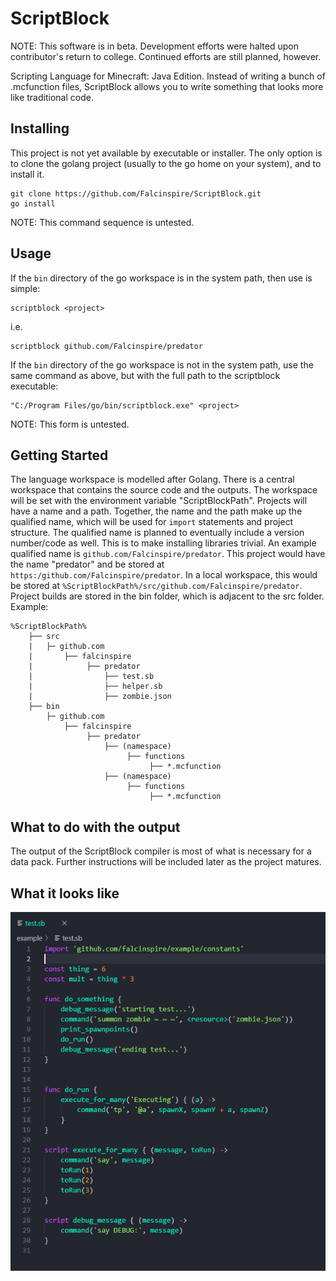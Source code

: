 # ScriptBlock

NOTE: This software is in beta. Development efforts were halted upon contributor's return to college. Continued efforts are still planned, however.

Scripting Language for Minecraft: Java Edition. Instead of writing a bunch of .mcfunction files, ScriptBlock allows you to write something that looks more like traditional code.

## Installing

This project is not yet available by executable or installer. The only option is to clone the golang project (usually to the go home on your system), and to install it.
```
git clone https://github.com/Falcinspire/ScriptBlock.git
go install
```
NOTE: This command sequence is untested.

## Usage

If the `bin` directory of the go workspace is in the system path, then use is simple:
```
scriptblock <project> 
```
i.e.
```
scriptblock github.com/Falcinspire/predator
```
If the `bin` directory of the go workspace is not in the system path, use the same command as above, but with the full path to the scriptblock executable:
```
"C:/Program Files/go/bin/scriptblock.exe" <project> 
```
NOTE: This form is untested.

## Getting Started

The language workspace is modelled after Golang. There is a central workspace that contains the source code and the outputs. The workspace will be set with the environment variable "ScriptBlockPath". 
Projects will have a name and a path. Together, the name and the path make up the qualified name, which will be used for `import` statements and project structure. The qualified name is planned to eventually include a version number/code as well. This is to make installing libraries trivial. 
An example qualified name is `github.com/Falcinspire/predator`. This project would have the name "predator" and be stored at  `https:/github.com/Falcinspire/predator`. In a local workspace, this would be stored at `%ScriptBlockPath%/src/github.com/Falcinspire/predator`.
Project builds are stored in the bin folder, which is adjacent to the src folder. 
Example:

    %ScriptBlockPath%
        ├── src                                            
        |   ├─ github.com                                  
        |       ├── falcinspire                          
        |            ├── predator                         
        |                ├── test.sb                 
        |                ├── helper.sb                   
        |                ├── zombie.json                   
        ├── bin                                           
            ├─ github.com                
                ├── falcinspire
                     ├── predator                         
                         ├── (namespace)
                              ├── functions
                                   ├── *.mcfunction
                         ├── (namespace)
                              ├── functions
                                   ├── *.mcfunction

## What to do with the output 

The output of the ScriptBlock compiler is most of what is necessary for a data pack. Further instructions will be included later as the project matures.

## What it looks like

![Screenshot](https://github.com/Falcinspire/ScriptBlock/blob/dev/screenshot.png)
